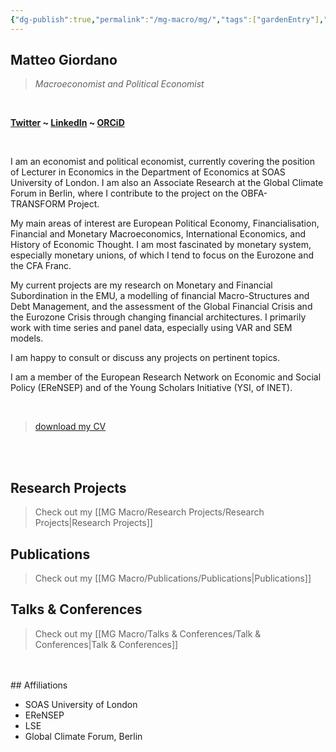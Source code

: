 ```yaml
---
{"dg-publish":true,"permalink":"/mg-macro/mg/","tags":["gardenEntry"],"created":"2023-12-11T21:23:44.795+00:00"}
---
```


## Matteo Giordano

> *Macroeconomist and Political Economist*

<br />

__[Twitter](https://twitter.com/Mat_Giord) ~ [LinkedIn](https://www.linkedin.com/in/matteogiordano-economist/) ~ [ORCiD](https://orcid.org/0000-0002-1588-6735)__

<br />

I am an economist and political economist, currently covering the position of Lecturer in Economics in the Department of Economics at SOAS University of London. I am also an Associate Research at the Global Climate Forum in Berlin, where I contribute to the project on the OBFA-TRANSFORM Project.

My main areas of interest are European Political Economy, Financialisation, Financial and Monetary Macroeconomics, International Economics, and History of Economic Thought. I am most fascinated by monetary system, especially monetary unions, of which I tend to focus on the Eurozone and the CFA Franc.

My current projects are my research on Monetary and Financial Subordination in the EMU, a modelling of financial Macro-Structures and Debt Management, and the assessment of the Global Financial Crisis and the Eurozone Crisis through changing financial architectures. I primarily work with time series and panel data, especially using VAR and SEM models.

I am happy to consult or discuss any projects on pertinent topics.

I am a member of the European Research Network on Economic and Social Policy (EReNSEP) and of the Young Scholars Initiative (YSI, of INET).

<br />

> [download my CV](https://www.dropbox.com/scl/fi/nq689db8rz3aekscmhbbp/CV_MG_Academic.pdf?rlkey=7qaswnwdhfw149k5zv8tdevkk&dl=0)

<br />
<br />

## Research Projects

> Check out my [[MG Macro/Research Projects/Research Projects\|Research Projects]]

## Publications

> Check out my [[MG Macro/Publications/Publications\|Publications]]

## Talks & Conferences

> Check out my [[MG Macro/Talks & Conferences/Talk & Conferences\|Talk & Conferences]]




<br />
<br />
## Affiliations

- SOAS University of London
- EReNSEP
- LSE
- Global Climate Forum, Berlin
